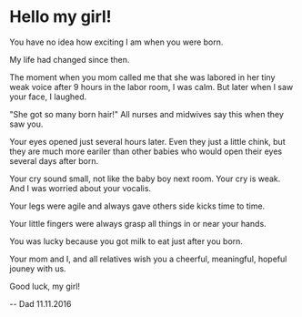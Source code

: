 # Hello my girl!

You have no idea how exciting I am when you were born.

My life had changed since then.

The moment when you mom called me that she was labored in her tiny weak voice after 9 hours in the labor room, I was calm. But later when I saw your face, I laughed.

"She got so many born hair!" All nurses and midwives say this when they saw you.

Your eyes opened just several hours later. Even they just a little chink, but they are much more eariler than other babies who would open their eyes several days after born.

Your cry sound small, not like the baby boy next room. Your cry is weak. And I was worried about your vocalis.

Your legs were agile and always gave others side kicks time to time.

Your little fingers were always grasp all things in or near your hands.

You was lucky because you got milk to eat just after you born.

Your mom and I, and all relatives wish you a cheerful, meaningful, hopeful jouney with us.

Good luck, my girl!

   --   Dad 11.11.2016

<div style="display:none;"><a href="http://webscan.360.cn/index/checkwebsite/url/zhaozhiru.cn" name="66f26cff2e054687dcd6ce3daedc5e20" >360</a></div>
